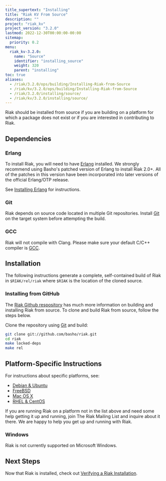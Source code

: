 ```yaml
---
title_supertext: "Installing"
title: "Riak KV From Source"
description: ""
project: "riak_kv"
project_version: "3.2.0"
lastmod: 2022-12-30T00:00:00-00:00
sitemap:
  priority: 0.2
menu:
  riak_kv-3.2.0:
    name: "Source"
    identifier: "installing_source"
    weight: 320
    parent: "installing"
toc: true
aliases:
  - /riak/3.2.0/ops/building/Installing-Riak-from-Source
  - /riak/kv/3.2.0/ops/building/Installing-Riak-from-Source
  - /riak/3.2.0/installing/source/
  - /riak/kv/3.2.0/installing/source/
---
```


[install source erlang]: {{<baseurl>}}riak/kv/3.2.0/setup/installing/source/erlang
[downloads]: {{<baseurl>}}riak/kv/3.2.0/downloads/
[install debian & ubuntu#source]: {{<baseurl>}}riak/kv/3.2.0/setup/installing/debian-ubuntu/#installing-from-source
[install freebsd#source]: {{<baseurl>}}riak/kv/3.2.0/setup/installing/freebsd/#installing-from-source
[install mac osx#source]: {{<baseurl>}}riak/kv/3.2.0/setup/installing/mac-osx/#installing-from-source
[install rhel & centos#source]: {{<baseurl>}}riak/kv/3.2.0/setup/installing/rhel-centos/#installing-from-source
[install verify]: {{<baseurl>}}riak/kv/3.2.0/setup/installing/verify

Riak should be installed from source if you are building on a platform
for which a package does not exist or if you are interested in
contributing to Riak.

## Dependencies

### Erlang

To install Riak, you will need to have [Erlang](http://www.erlang.org/) installed. We strongly recommend using Basho's patched version of Erlang to install Riak 2.0+. All of the patches in this version have been incorporated into later versions of the official Erlang/OTP release.

See [Installing Erlang][install source erlang] for instructions.

### Git

Riak depends on source code located in multiple Git repositories. Install [Git](https://git-scm.com/) on the target system before attempting the build.

### GCC

Riak will not compile with Clang. Please make sure your default C/C++
compiler is [GCC](https://gcc.gnu.org/).

## Installation

The following instructions generate a complete, self-contained build of
Riak in `$RIAK/rel/riak` where `$RIAK` is the location of the cloned source.

### Installing from GitHub

The [Riak Github respository](http://github.com/basho/riak) has much
more information on building and installing Riak from source. To clone
and build Riak from source, follow the steps below.

Clone the repository using [Git](http://git-scm.com) and build:

```bash
git clone git://github.com/basho/riak.git
cd riak
make locked-deps
make rel
```

## Platform-Specific Instructions

For instructions about specific platforms, see:

  * [Debian & Ubuntu][install debian & ubuntu#source]
  * [FreeBSD][install freebsd#source]
  * [Mac OS X][install mac osx#source]
  * [RHEL & CentOS][install rhel & centos#source]

If you are running Riak on a platform not in the list above and need
some help getting it up and running, join The Riak Mailing List and
inquire about it there. We are happy to help you get up and running with
Riak.

### Windows

Riak is not currently supported on Microsoft Windows.

## Next Steps

Now that Riak is installed, check out [Verifying a Riak Installation][install verify].

